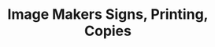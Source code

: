 ---
title: "Image Makers Signs, Printing, Copies"
url: /wayne/image-makers-signs-printing-copies/
shop: copyshop
---